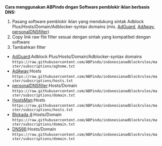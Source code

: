 **Cara menggunakan ABPindo dngan Software pemblokir iklan berbasis DNS:**
1. Pasang software pemblokir iklan yang mendukung sintak Adblock Plus/Hosts/Domain/Adblocker-syntax domains (mis. [AdGuard](https://adguard.com/id/welcome.html), [AdAway](https://adaway.org), [personalDNSfilter](https://zenz-solutions.de/personaldnsfilter/))
2. Copy link raw file filter sesuai dengan sintak yang kompatibel dengan software
3. Tambahkan filter

- [AdGuard](https://adguard.com/id/welcome.html):Adblock Plus/Hosts/Domain/Adblocker-syntax domains  
`https://raw.githubusercontent.com/ABPindo/indonesianadblockrules/master/subscriptions/aghome.txt`
- [AdAway](https://adaway.org):Hosts  
`https://raw.githubusercontent.com/ABPindo/indonesianadblockrules/master/subscriptions/hosts.txt`
- [personalDNSfilter](https://zenz-solutions.de/personaldnsfilter/):Hosts/Domain  
`https://raw.githubusercontent.com/ABPindo/indonesianadblockrules/master/subscriptions/domain.txt`
- [HostsMan](https://www.abelhadigital.com/hostsman/):Hosts  
`https://raw.githubusercontent.com/ABPindo/indonesianadblockrules/master/subscriptions/hosts.txt`
- [Blokada 4](https://blokada.org):Hosts/Domain  
`https://raw.githubusercontent.com/ABPindo/indonesianadblockrules/master/subscriptions/domain.txt`
- [DNS66](https://github.com/julian-klode/dns66):Hosts/Domain  
`https://raw.githubusercontent.com/ABPindo/indonesianadblockrules/master/subscriptions/domain.txt`
